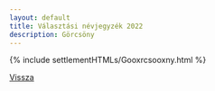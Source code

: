 ```yaml
---
layout: default
title: Választási névjegyzék 2022
description: Görcsöny
---
```


{% include settlementHTMLs/Gooxrcsooxny.html %}

[Vissza](./)